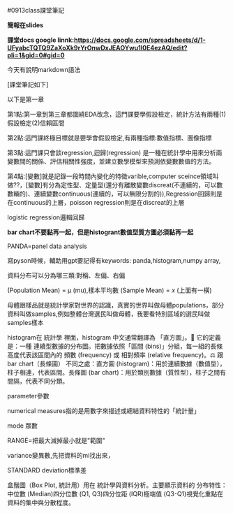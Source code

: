 #0913class課堂筆記

**簡報在slides**

**課堂docs google linnk:https://docs.google.com/spreadsheets/d/1-UFyabcTQTQ9ZaXoXk9rYrOnwDxJEAOYwu1l0E4ezAQ/edit?pli=1&gid=0#gid=0**

今天有說明markdown語法

[課堂筆記如下]

以下是第一章

第1點:第一章到第三章都圍繞EDA改念，這門課要學假設檢定，統計方法有兩種(1)假設檢定(2)信賴區間

第2點:這門課終極目標就是要學會假設檢定,有兩種指標:數值指標、圖像指標

第3點:這門課只會談regression,迴歸(regression) 是一種在統計學中用來分析兩變數間的關係、評估相關性強度，並建立數學模型來預測依變數數值的方法。

第4點:[變數]就是記錄一段時間內變化的特徵varible,computer sceince領域叫做??，[變數]有分為定性型、定量型(還分有離散變數discreat(不連續的，可以數數輛的)、連續變數continuous(連續的，可以無限分割的)),Regression回歸則是在continuous的上層，poisson regression則是在discreat的上層

logistic regression邏輯回歸

**bar chart不要黏再一起，但是histogrant數值型質方圖必須黏再一起**

PANDA=panel data analysis

寫pyson時候，輔助用gpt要記得有keywords: panda,histogram,numpy array,

資料分布可以分為哪三類:對稱、左偏、右偏

(Population Mean) = μ (mu),樣本平均數 (Sample Mean) = 𝑥 (上面有一橫)

母體跟樣品就是統計學家對世界的認識，真實的世界叫做母體populations，部分資料叫做samples,例如整體台灣選民叫做母體，我要看特別區域的選民叫做samples樣本

histogram在 統計學 裡面，histogram 中文通常翻譯為 「直方圖」。📌 它的定義是：一種 連續型數據的分布圖。把數據依照「區間 (bins)」分組，每一組的長條高度代表該區間內的 頻數 (frequency) 或 相對頻率 (relative frequency)。⚖️ 跟 bar chart（長條圖） 不同之處：直方圖 (histogram)：用於連續數據（數值型），柱子相連，代表區間。長條圖 (bar chart)：用於類別數據（質性型），柱子之間有間隔，代表不同分類。

parameter參數

numerical measures指的是用數字來描述或總結資料特性的「統計量」

mode 眾數

RANGE=把最大減掉最小就是"範圍"

variance變異數,先把資料的mi找出來，

STANDARD deviation標準差

盒鬚圖（Box Plot, 統計用）用在 統計學與資料分析。主要顯示資料的 分布特性：中位數 (Median)四分位數 (Q1, Q3)四分位距 (IQR)極端值 (Q3-Q1)視覺化重點在 資料的集中與分散程度。
